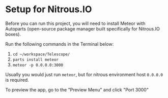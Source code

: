 # Setup for Nitrous.IO

Before you can run this project, you will need to install Meteor with Autoparts (open-source package manager built specifically for Nitrous.IO boxes).

Run the following commands in the Terminal below:

1. `cd ~/workspace/Telescope/`
2. `parts install meteor`
3. `meteor -p 0.0.0.0:3000`

Usually you would just run `meteor`, but for nitrous environment host `0.0.0.0` is required.

To preview the app, go to the "Preview Menu" and click "Port 3000"
